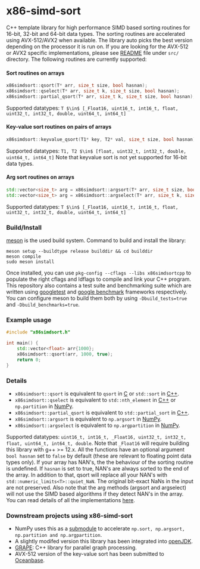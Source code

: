# x86-simd-sort

C++ template library for high performance SIMD based sorting routines for
16-bit, 32-bit and 64-bit data types. The sorting routines are accelerated
using AVX-512/AVX2 when available. The library auto picks the best version
depending on the processor it is run on. If you are looking for the AVX-512 or
AVX2 specific implementations, please see
[README](https://github.com/intel/x86-simd-sort/blob/main/src/README.md) file under
`src/` directory. The following routines are currently supported:


#### Sort routines on arrays
```cpp
x86simdsort::qsort(T* arr, size_t size, bool hasnan);
x86simdsort::qselect(T* arr, size_t k, size_t size, bool hasnan);
x86simdsort::partial_qsort(T* arr, size_t k, size_t size, bool hasnan);
```
Supported datatypes: `T $\in$ [_Float16, uint16_t, int16_t, float, uint32_t,
int32_t, double, uint64_t, int64_t]`

#### Key-value sort routines on pairs of arrays
```cpp
x86simdsort::keyvalue_qsort(T1* key, T2* val, size_t size, bool hasnan);
```
Supported datatypes: `T1, T2 $\in$ [float, uint32_t, int32_t, double,
uint64_t, int64_t]` Note that keyvalue sort is not yet supported for 16-bit
data types.

#### Arg sort routines on arrays
```cpp
std::vector<size_t> arg = x86simdsort::argsort(T* arr, size_t size, bool hasnan);
std::vector<size_t> arg = x86simdsort::argselect(T* arr, size_t k, size_t size, bool hasnan);
```
Supported datatypes: `T $\in$ [_Float16, uint16_t, int16_t, float, uint32_t,
int32_t, double, uint64_t, int64_t]`

### Build/Install

[meson](https://github.com/mesonbuild/meson) is the used build system. Command
to build and install the library:

```
meson setup --buildtype release builddir && cd builddir
meson compile
sudo meson install
```

Once installed, you can use `pkg-config --cflags --libs x86simdsortcpp` to
populate the right cflags and ldflags to compile and link your C++ program.
This repository also contains a test suite and benchmarking suite which are
written using [googletest](https://github.com/google/googletest) and [google
benchmark](https://github.com/google/benchmark) frameworks respectively. You
can configure meson to build them both by using `-Dbuild_tests=true` and
`-Dbuild_benchmarks=true`.

### Example usage

```cpp
#include "x86simdsort.h"

int main() {
    std::vector<float> arr{1000};
    x86simdsort::qsort(arr, 1000, true);
    return 0;
}
```


### Details

- `x86simdsort::qsort` is equivalent to `qsort` in
  [C](https://www.tutorialspoint.com/c_standard_library/c_function_qsort.htm)
  or `std::sort` in [C++](https://en.cppreference.com/w/cpp/algorithm/sort).
- `x86simdsort::qselect` is equivalent to `std::nth_element` in
  [C++](https://en.cppreference.com/w/cpp/algorithm/nth_element) or
  `np.partition` in
  [NumPy](https://numpy.org/doc/stable/reference/generated/numpy.partition.html).
- `x86simdsort::partial_qsort` is equivalent to `std::partial_sort` in
  [C++](https://en.cppreference.com/w/cpp/algorithm/partial_sort).
- `x86simdsort::argsort` is equivalent to `np.argsort` in
  [NumPy](https://numpy.org/doc/stable/reference/generated/numpy.argsort.html).
- `x86simdsort::argselect` is equivalent to `np.argpartition` in
  [NumPy](https://numpy.org/doc/stable/reference/generated/numpy.argpartition.html).

Supported datatypes: `uint16_t, int16_t, _Float16, uint32_t, int32_t, float,
uint64_t, int64_t, double`. Note that `_Float16` will require building this
library with g++ >= 12.x. All the functions have an optional argument `bool
hasnan` set to `false` by default (these are relevant to floating point data
types only).  If your array has NAN's, the the behaviour of the sorting routine
is undefined. If `hasnan` is set to true, NAN's are always sorted to the end of
the array. In addition to that, qsort will replace all your NAN's with
`std::numeric_limits<T>::quiet_NaN`. The original bit-exact NaNs in
the input are not preserved. Also note that the arg methods (argsort and
argselect) will not use the SIMD based algorithms if they detect NAN's in the
array. You can read details of all the implementations
[here](https://github.com/intel/x86-simd-sort/src/README.md).

### Downstream projects using x86-simd-sort

- NumPy uses this as a [submodule](https://github.com/numpy/numpy/pull/22315) to accelerate `np.sort, np.argsort, np.partition and np.argpartition`.
- A slightly modifed version this library has been integrated into [openJDK](https://github.com/openjdk/jdk/pull/14227).
- [GRAPE](https://github.com/alibaba/libgrape-lite.git): C++ library for parallel graph processing.
- AVX-512 version of the key-value sort has been submitted to [Oceanbase](https://github.com/oceanbase/oceanbase/pull/1325).
